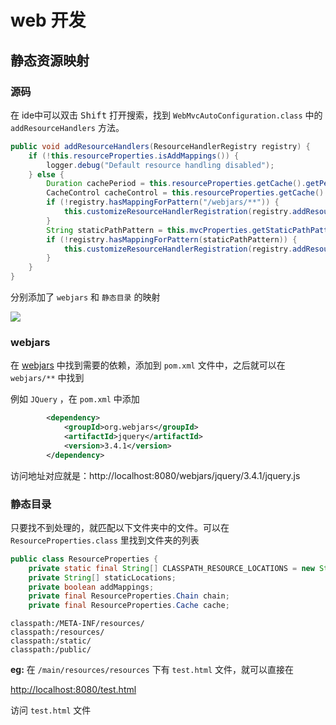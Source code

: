 # web 开发



## 静态资源映射

### 源码

在 ide中可以双击 <kbd>Shift</kbd> 打开搜索，找到 `WebMvcAutoConfiguration.class` 中的 `addResourceHandlers` 方法。

```java
public void addResourceHandlers(ResourceHandlerRegistry registry) {
    if (!this.resourceProperties.isAddMappings()) {
        logger.debug("Default resource handling disabled");
    } else {
        Duration cachePeriod = this.resourceProperties.getCache().getPeriod();
        CacheControl cacheControl = this.resourceProperties.getCache().getCachecontrol().toHttpCacheControl();
        if (!registry.hasMappingForPattern("/webjars/**")) {
            this.customizeResourceHandlerRegistration(registry.addResourceHandler(new String[]{"/webjars/**"}).addResourceLocations(new String[]{"classpath:/META-INF/resources/webjars/"}).setCachePeriod(this.getSeconds(cachePeriod)).setCacheControl(cacheControl));
        }
        String staticPathPattern = this.mvcProperties.getStaticPathPattern();
        if (!registry.hasMappingForPattern(staticPathPattern)) {
            this.customizeResourceHandlerRegistration(registry.addResourceHandler(new String[]{staticPathPattern}).addResourceLocations(WebMvcAutoConfiguration.getResourceLocations(this.resourceProperties.getStaticLocations())).setCachePeriod(this.getSeconds(cachePeriod)).setCacheControl(cacheControl));
        }
    }
}
```

分别添加了 `webjars` 和 `静态目录` 的映射

![](http://markdown.yeek.top/20200225004208.png)



### webjars

在 [webjars](https://www.webjars.org/) 中找到需要的依赖，添加到 `pom.xml` 文件中，之后就可以在 `webjars/**` 中找到

例如 `JQuery` ，在 `pom.xml` 中添加

```xml
        <dependency>
            <groupId>org.webjars</groupId>
            <artifactId>jquery</artifactId>
            <version>3.4.1</version>
        </dependency>
```

访问地址对应就是：http://localhost:8080/webjars/jquery/3.4.1/jquery.js



### 静态目录

只要找不到处理的，就匹配以下文件夹中的文件。可以在 `ResourceProperties.class` 里找到文件夹的列表

```java
public class ResourceProperties {
    private static final String[] CLASSPATH_RESOURCE_LOCATIONS = new String[]{"classpath:/META-INF/resources/", "classpath:/resources/", "classpath:/static/", "classpath:/public/"};
    private String[] staticLocations;
    private boolean addMappings;
    private final ResourceProperties.Chain chain;
    private final ResourceProperties.Cache cache;
```



```
classpath:/META-INF/resources/
classpath:/resources/
classpath:/static/
classpath:/public/
```



**eg:** 在 `/main/resources/resources` 下有 `test.html` 文件，就可以直接在 

[http://localhost:8080/test.html]()

访问 `test.html` 文件